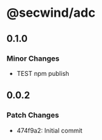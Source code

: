 # @secwind/adc

## 0.1.0

### Minor Changes

- TEST npm publish

## 0.0.2

### Patch Changes

- 474f9a2: Initial commit
